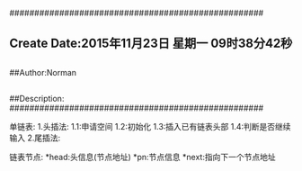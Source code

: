 ###################################################
## Create Date:2015年11月23日 星期一 09时38分42秒
##
##Author:Norman
##
##Description: 
###################################################

单链表:
    1.头插法:
        1.1:申请空间
        1.2:初始化
        1.3:插入已有链表头部
        1.4:判断是否继续输入
    2.尾插法:





链表节点:
    *head:头信息(节点地址)
    *pn:节点信息
    *next:指向下一个节点地址


